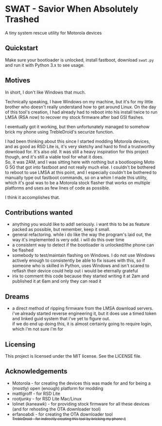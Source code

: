 # SWAT - Savior When Absolutely Trashed
A tiny system rescue utility for Motorola devices

## Quickstart
Make sure your bootloader is unlocked, install fastboot, download `swat.py` and run it with Python 3.x to see usage.

## Motives
In short, I don't like Windows that much.

Technically speaking, I have Windows on my machine, but it's for my little brother who doesn't really understand how to get around Linux. On the day of this tool's creation, I had already had to reboot into his install twice to run LMSA (RSA now) to recover my stock firmware after bad GSI flashes.

I eventually got it working, but then unfortunately managed to somehow brick my phone using TrebleDroid's securize function.

I had been thinking about this since I started modding Motorola devices, and as good as RSD Lite is, it's very sketchy and hard to find a trustworthy download for. It's also *old.* It was still a heavy inspiration for this project though, and it's still a viable tool for what it does.\
So, it was 2AM, and I was sitting here with nothing but a bootlooping Moto G 5G that got into fastboot and not really much else. I couldn't be bothered to reboot to use LMSA at this point, and I especially couldn't be bothered to manually type out fastboot commands, so on a whim I made this utility, which it's goal was to be a Motorola stock flasher that works on multiple platforms and uses as few lines of code as possible.

I think it accomplishes that.

## Contributions wanted
- anything you would like to add! seriously. i want this to be as feature packed as possible, but remember, keep it small.
- general refactoring. while i do like the way the program's laid out, the way it's implemented is very odd. i will do this over time
- a consistent way to detect if the bootloader is unlocked/the phone can be flashed
- somebody to test/maintain flashing on Windows. I do not use Windows actively enough to consistently be able to fix issues with this, so if someone who is skilled in Python, uses Windows and isn't scared to reflash their device could help out i would be eternally grateful
- irix to comment this code because they started writing it at 2am and published it at 6am and only they can read it

## Dreams
- a direct method of ripping firmware from the LMSA download servers. i've already started reverse engineering it, but it does use a timed token and linked guid system that i've yet to figure out.\
  if we do end up doing this, it is almost certainly going to require login, which i'm not sure i'm for

## Licensing
This project is licensed under the MIT license. See the LICENSE file.

## Acknowledgements
- Motorola          - for creating the devices this was made for and for being a (mostly) open (enough) platform for modding
- mattlgroff        - for RSD Lite
- rootjunky         - for RSD Lite Mac/Linux
- lolinet (kaneawk) - for providing stock firmware for all these devices (and for rehosting the OTA downloader tool)
- erfanoabdi        - for creating the OTA downloader tool\
<sup>~~TrebleDroid     - for indirectly creating this tool by bricking my phone /j~~</sup>
